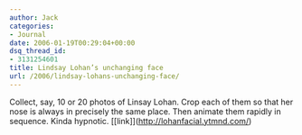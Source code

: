 ```yaml
---
author: Jack
categories:
- Journal
date: 2006-01-19T00:29:04+00:00
dsq_thread_id:
- 3131254601
title: Lindsay Lohan’s unchanging face
url: /2006/lindsay-lohans-unchanging-face/
---
```


Collect, say, 10 or 20 photos of Linsay Lohan. Crop each of them so that her nose is always in precisely the same place. Then animate them rapidly in sequence. Kinda hypnotic. \[[link]\](<http://lohanfacial.ytmnd.com/>)
